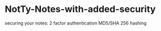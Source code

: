 # NotTy-Notes-with-added-security

securing your notes:
2 factor authentication
MD5/SHA 256 hashing

